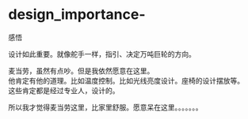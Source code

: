 # design_importance-
感悟

设计如此重要。就像舵手一样，指引、决定万吨巨轮的方向。  

麦当劳，虽然有点吵。但是我依然愿意在这里。  
他肯定有他的道理。比如温度控制。比如光线亮度设计。座椅的设计摆放等。  
这些肯定都是经过专业人，设计的。  

所以我才觉得麦当劳这里，比家里舒服。愿意呆在这里。。。。。。。
